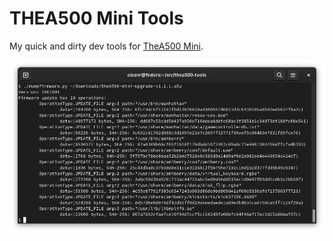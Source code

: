 # THEA500 Mini Tools

My quick and dirty dev tools for [TheA500 Mini](https://retrogames.biz/products/thea500-mini/).

![Demo](docs/screenshot.png)
